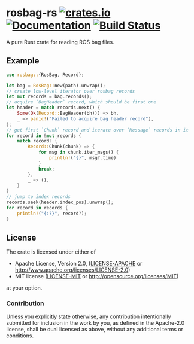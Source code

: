 # rosbag-rs [![crates.io](https://img.shields.io/crates/v/rosbag.svg)](https://crates.io/crates/rosbag) [![Documentation](https://docs.rs/rosbag/badge.svg)](https://docs.rs/rosbag) [![Build Status](https://travis-ci.org/SkoltechRobotics/rosbag-rs.svg?branch=master)](https://travis-ci.org/SkoltechRobotics/rosbag-rs)

A pure Rust crate for reading ROS bag files.

## Example
```rust
use rosbag::{RosBag, Record};

let bag = RosBag::new(path).unwrap();
// create low-level iterator over rosbag records
let mut records = bag.records();
// acquire `BagHeader` record, which should be first one
let header = match records.next() {
    Some(Ok(Record::BagHeader(bh))) => bh,
    _ => panic!("Failed to acquire bag header record"),
};
// get first `Chunk` record and iterate over `Message` records in it
for record in &mut records {
    match record? {
        Record::Chunk(chunk) => {
            for msg in chunk.iter_msgs() {
                println!("{}", msg?.time)
            }
            break;
        },
        _ => (),
    }
}
// jump to index records
records.seek(header.index_pos).unwrap();
for record in records {
    println!("{:?}", record?);
}
```

## License

The crate is licensed under either of

 * Apache License, Version 2.0, ([LICENSE-APACHE](LICENSE-APACHE) or http://www.apache.org/licenses/LICENSE-2.0)
 * MIT license ([LICENSE-MIT](LICENSE-MIT) or http://opensource.org/licenses/MIT)

at your option.

### Contribution

Unless you explicitly state otherwise, any contribution intentionally submitted
for inclusion in the work by you, as defined in the Apache-2.0 license, shall be dual licensed as above, without any
additional terms or conditions.